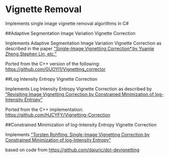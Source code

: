 # Vignette Removal

Implements single image vignette removal algorithms in C#

##Adaptive Segmentation Image Variation Vignette Correction

Implements Adaptive Segmentation Image Variation Vignette Correction as described in the paper 
["Single-Image Vignetting Correction*,by Yuanjie Zheng,Stephen Lin, etc."](https://www.microsoft.com/en-us/research/wp-content/uploads/2009/12/pami09zheng.pdf)

Ported from the C++ version of the following: https://github.com/GUOYI1/Vignetting_corrector	 

##Log Intensity Entropy Vignette Correction

Implements Log Intensity Entropy Vignette Correction as described by ["Revisiting Image Vignetting Correction by Constrained Minimization of log-Intensity Entropy"](https://www.researchgate.net/publication/300786398_Revisiting_Image_Vignetting_Correction_by_Constrained_Minimization_of_Log-Intensity_Entropy)

Ported from the C++ implementation: https://github.com/HJCYFY/Vignetting-Correction

##Constrained Minimization of log-Intensity Entropy Vignette Correction

Implements ["Torsten Rohfling: Single-Image Vignetting Correction by Constrained Minimization of log-Intensity Entropy"](http://citeseerx.ist.psu.edu/viewdoc/download?doi=10.1.1.258.4780&rep=rep1&type=pdf) 

based on code from https://github.com/dajuric/dot-devignetting


